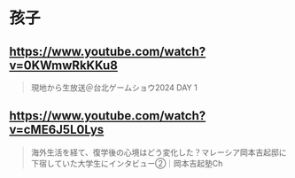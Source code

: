 # 孩子

## https://www.youtube.com/watch?v=0KWmwRkKKu8

> 現地から生放送＠台北ゲームショウ2024 DAY 1 

## https://www.youtube.com/watch?v=cME6J5L0Lys

> 海外生活を経て、復学後の心境はどう変化した？マレーシア岡本吉起邸に下宿していた大学生にインタビュー②｜岡本吉起塾Ch 
